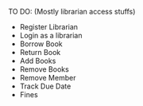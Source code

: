 TO DO: (Mostly librarian access stuffs)
- Register Librarian
- Login as a librarian
- Borrow Book
- Return Book
- Add Books
- Remove Books
- Remove Member
- Track Due Date
- Fines
